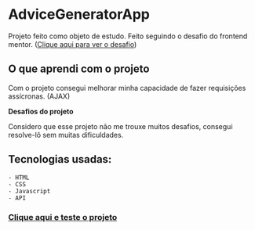 # AdviceGeneratorApp

Projeto feito como objeto de estudo. Feito seguindo o desafio do frontend mentor. ([Clique aqui para ver o desafio](https://www.frontendmentor.io/challenges/advice-generator-app-QdUG-13db))

## **O que aprendi com o projeto**

Com o projeto consegui melhorar minha capacidade de fazer requisições assícronas. (AJAX)

**Desafios do projeto**

Considero que esse projeto não me trouxe muitos desafios, consegui resolve-lô sem muitas dificuldades.

## **Tecnologias usadas:**
    - HTML
    - CSS
    - Javascript
    - API
    
### **[Clique aqui e teste o projeto](https://l-wendell.github.io/AdviceGeneratorApp/)**
